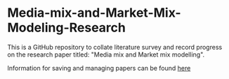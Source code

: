# Media-mix-and-Market-Mix-Modeling-Research

This is a GitHub repository to collate literature survey and record progress on the research paper titled: "Media mix and Market mix modelling". 


Information for saving and managing papers can be found <a href="./Instructions on saving papers.md">here</a>
